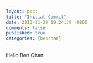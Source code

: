 ```yaml
---
layout: post
title: "Initial Commit"
date: 2013-11-30 19:24:39 -0800
comments: false
published: true
categories: [benchan]
---
```


Hello Ben Chan.

